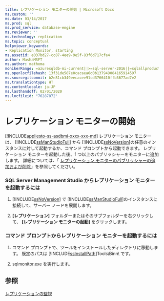 ```yaml
---
title: レプリケーション モニターの開始 | Microsoft Docs
ms.custom: ''
ms.date: 03/14/2017
ms.prod: sql
ms.prod_service: database-engine
ms.reviewer: ''
ms.technology: replication
ms.topic: conceptual
helpviewer_keywords:
- Replication Monitor, starting
ms.assetid: e037bd27-cc87-4ee9-9e5f-83f6d717cfa4
author: MashaMSFT
ms.author: mathoma
monikerRange: =azuresqldb-mi-current||>=sql-server-2016||=sqlallproducts-allversions
ms.openlocfilehash: 13f31de587e0cacaea6d0b137949084165914597
ms.sourcegitcommit: b2e81cb349eecacee91cd3766410ffb3677ad7e2
ms.translationtype: HT
ms.contentlocale: ja-JP
ms.lasthandoff: 02/01/2020
ms.locfileid: "76287872"
---
```

# <a name="start-the-replication-monitor"></a>レプリケーション モニターの開始
[!INCLUDE[appliesto-ss-asdbmi-xxxx-xxx-md](../../../includes/appliesto-ss-asdbmi-xxxx-xxx-md.md)]
  レプリケーション モニターは、 [!INCLUDE[ssManStudioFull](../../../includes/ssmanstudiofull-md.md)] から [!INCLUDE[ssNoVersion](../../../includes/ssnoversion-md.md)]の任意のインスタンスに対して起動するか、コマンド プロンプトから起動できます。 レプリケーション モニターを起動した後、1 つ以上のパブリッシャーをモニターに追加します。 詳細については、「 [レプリケーション モニターのパブリッシャーの追加および削除](../../../relational-databases/replication/monitor/add-and-remove-publishers-from-replication-monitor.md)」を参照してください。  
  
### <a name="to-start-replication-monitor-from-sql-server-management-studio"></a>SQL Server Management Studio からレプリケーション モニターを起動するには  
  
1.  [!INCLUDE[ssNoVersion](../../../includes/ssnoversion-md.md)] で [!INCLUDE[ssManStudioFull](../../../includes/ssmanstudiofull-md.md)]のインスタンスに接続して、サーバー ノードを展開します。  
  
2.  **[レプリケーション]** フォルダーまたはそのサブフォルダーを右クリックして、 **[レプリケーション モニターの起動]** をクリックします。  

### <a name="to-start-replication-monitor-from-the-command-prompt"></a>コマンド プロンプトからレプリケーション モニターを起動するには  
  
1.  コマンド プロンプトで、ツールをインストールしたディレクトリに移動します。 既定のパスは [!INCLUDE[ssInstallPath](../../../includes/ssinstallpath-md.md)]Tools\Binn\ です。  
  
2.  sqlmonitor.exe を実行します。  
  
## <a name="see-also"></a>参照  
 [レプリケーションの監視](../../../relational-databases/replication/monitor/monitoring-replication.md)  
  
  
